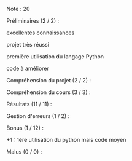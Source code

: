 Note : 20

Préliminaires (2 / 2) :

excellentes connaissances

projet très réussi

première utilisation du langage Python

code à améliorer


Compréhension du projet (2 / 2) :


Compréhension du cours (3 / 3) :


Résultats (11 / 11) :


Gestion d'erreurs (1 / 2) :


Bonus (1 / 12) :

+1 : 1ère utilisation  du python mais code moyen

Malus (0 / 0) :

